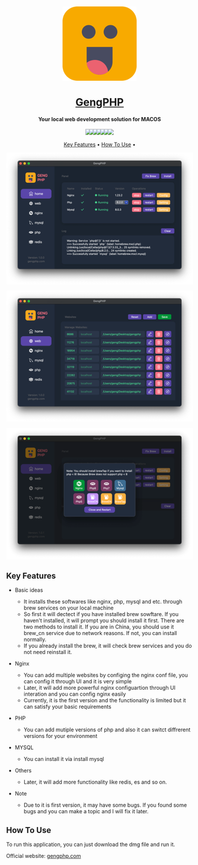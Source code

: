 <h1 align="center">
  <br>
  <img src="https://raw.githubusercontent.com/suency/geng-php/master/screenshots/logo2.png" alt="GengCMS" width="200">
  <br>
  <br>
  <a href="https://gengphp.com/">GengPHP</a>
  <br>
</h1>

<h4 align="center">Your local web development solution for MACOS</h4>

<p align="center">
  <img src="https://badgen.net/badge/license/MIT/green" style="margin-right:-10px">
  <img src="https://badgen.net/github/checks/node-formidable/node-formidable" style="margin-right:-10px">
  <img src="https://badgen.net/badge/platforms/%3EmacOS%2012.0/orange" style="margin-right:-10px">
  <img src="https://badgen.net/badge/swift/5.7.1/orange" style="margin-right:-10px">
  <img src="https://badgen.net/badge/version/1.0.1/green" style="margin-right:-10px">
  <img src="https://badgen.net/badge/building/success/green" style="margin-right:-10px">
  <img src="https://badgen.net/badge/chat/on%20discord/blue">
</p>

<p align="center">
  <a href="#key-features">Key Features</a> •
  <a href="#how-to-use">How To Use</a> •
</p>




![](https://raw.githubusercontent.com/suency/geng-php/master/screenshots/home.png)

![](https://raw.githubusercontent.com/suency/geng-php/master/screenshots/web.png)

![](https://raw.githubusercontent.com/suency/geng-php/master/screenshots/install.png)

## Key Features

* Basic ideas
  - It installs these softwares like nginx, php, mysql and etc. through brew services on your local machine
  - So first it will dectect if you have installed brew sowftare. If you haven't installed, it will prompt you should install it first. There are two methods to install it. If you are in China, you should use it brew_cn service due to network reasons. If not, you can install normally.
  - If you already install the brew, it will check brew services and you do not need reinstall it.
* Nginx
  - You can add multiple websites by configing the nginx conf file, you can config it through UI and it is very simple
  - Later, it will add more powerful nginx configuartion through UI interation and you can config nginx easily
  - Currently, it is the first version and the functionality is limited but it can satisfy your basic requirements
* PHP
  * You can add mutiple versions of php and also it can switct diffrerent versions for your environment

* MYSQL
  * You can install it via install mysql

* Others
  * Later, it will add more functionality like redis, es and so on.

* Note
  * Due to it is first version, it may have some bugs. If you found some bugs and you can make a topic and I will fix it later.


## How To Use

To run this application, you can just download the dmg file and run it. 

Official website: [gengphp.com](https://gengphp.com/)